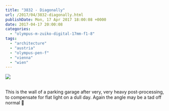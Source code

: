 ```yaml
---
title: "3832 - Diagonally"
url: /2017/04/3832-diagonally.html
publishDate: Mon, 17 Apr 2017 18:00:08 +0000
date: 2017-04-17 20:00:08
categories: 
  - "olympus-m-zuiko-digital-17mm-f1-8"
tags: 
  - "architecture"
  - "austria"
  - "olympus-pen-f"
  - "vienna"
  - "wien"
---
```

<div class="container">
<div class="center"><a target="_blank" href="https://d25zfm9zpd7gm5.cloudfront.net/1200x1200/2016/20161011_075045_lr.jpg"><img class="webfeedsFeaturedVisual" src="https://d25zfm9zpd7gm5.cloudfront.net/0600x0600/2016/20161011_075045_lr.jpg" /></a></div>
</div>
<br />

This is the wall of a parking garage after very, very heavy post-processing, to compensate for flat light on a dull day. Again the angle may be a tad off normal 🙂
